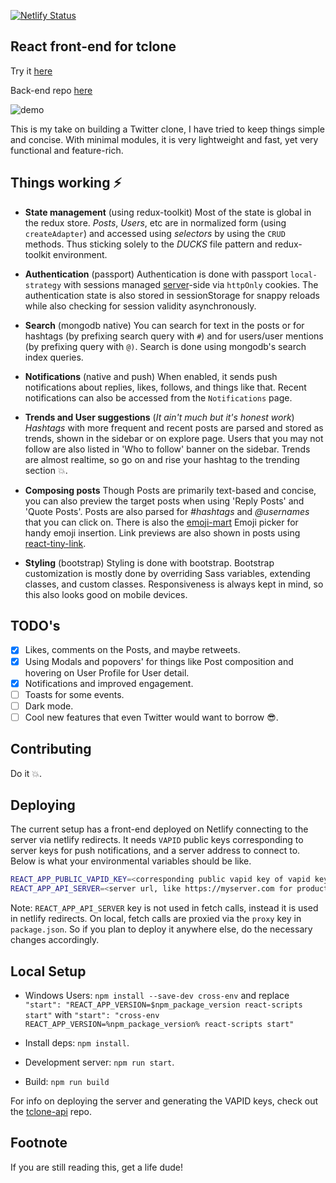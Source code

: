 [![Netlify Status](https://api.netlify.com/api/v1/badges/28362dd5-9756-4aac-b840-d99fcd6d3a5d/deploy-status)](https://app.netlify.com/sites/tclone/deploys)

## React front-end for tclone

Try it [here](https://tclone.muzam1l.com)

Back-end repo [here](https://github.com/muzam1l/tclone-api)

<!-- ![Demo](./docs/tclone-demo2.gif) -->
<img src="./docs/tclone-demo2.gif" alt="demo" />

This is my take on building a Twitter clone, I have tried to keep things simple and concise. With minimal modules, it is very lightweight and fast, yet very functional and feature-rich.

## Things working ⚡

- **State management** (using redux-toolkit)
Most of the state is global in the redux store. *Posts*, *Users*, etc are in normalized form (using `createAdapter`) and accessed using *selectors* by using the `CRUD` methods. Thus sticking solely to the *DUCKS* file pattern and redux-toolkit environment.

 - **Authentication** (passport)
 Authentication is done with passport `local-strategy` with sessions managed [server](https://github.com/muzam1l/tclone-api)-side via `httpOnly` cookies. The authentication state is also stored in sessionStorage for snappy reloads while also checking for session validity asynchronously.

- **Search** (mongodb native)
You can search for text in the posts or for hashtags (by prefixing search query with `#`) and for users/user mentions (by prefixing query with `@)`. Search is done using mongodb's search index queries.

- **Notifications** (native and push)
When enabled, it sends push notifications about replies, likes, follows, and things like that. Recent notifications can also be accessed from the `Notifications` page.

- **Trends and User suggestions** (_It ain't much but it's honest work_)
*Hashtags* with more frequent and recent posts are parsed and stored as trends, shown in the sidebar or on explore page. Users that you may not follow are also listed in 'Who to follow' banner on the sidebar. Trends are almost realtime, so go on and rise your hashtag to the trending section 💥.

- **Composing posts**
Though Posts are primarily text-based and concise, you can also preview the target posts when using 'Reply Posts' and 'Quote Posts'. Posts are also parsed for *#hashtags* and *@usernames* that you can click on. There is also the [emoji-mart](https://www.npmjs.com/package/emoji-mart) Emoji picker for handy emoji insertion. Link previews are also shown in posts using [react-tiny-link](https://www.npmjs.com/package/react-tiny-link).

 - **Styling** (bootstrap)
Styling is done with bootstrap. Bootstrap customization is mostly done by overriding Sass variables, extending classes, and custom classes. Responsiveness is always kept in mind, so this also looks good on mobile devices.

## TODO's

- [x] Likes, comments on the Posts, and maybe retweets.
- [x] Using Modals and popovers' for things like Post composition and hovering on User Profile for User detail.
- [x] Notifications and improved engagement.
- [ ] Toasts for some events.
- [ ] Dark mode.
- [ ] Cool new features that even Twitter would want to borrow 😎.

## Contributing

Do it 💥.

## Deploying

The current setup has a front-end deployed on Netlify connecting to the server via netlify redirects. It needs `VAPID` public keys corresponding to server keys for push notifications, and a server address to connect to. Below is what your environmental variables should be like.

```sh
REACT_APP_PUBLIC_VAPID_KEY=<corresponding public vapid key of vapid keys for push notifications>
REACT_APP_API_SERVER=<server url, like https://myserver.com for production>
```
Note: `REACT_APP_API_SERVER` key is not used in fetch calls, instead it is used in netlify redirects. On local, fetch calls are proxied via the `proxy` key in `package.json`. So if you plan to deploy it anywhere else, do the necessary changes accordingly.

## Local Setup
- Windows Users: `npm install --save-dev cross-env` and replace `"start": "REACT_APP_VERSION=$npm_package_version react-scripts start"` with `"start": "cross-env REACT_APP_VERSION=%npm_package_version% react-scripts start"`

- Install deps: `npm install`.

- Development server: `npm run start`.

- Build: `npm run build` 

For info on deploying the server and generating the VAPID keys, check out the [tclone-api](https://github.com/muzam1l/tclone-api#deploying) repo.

## Footnote

If you are still reading this, get a life dude!

